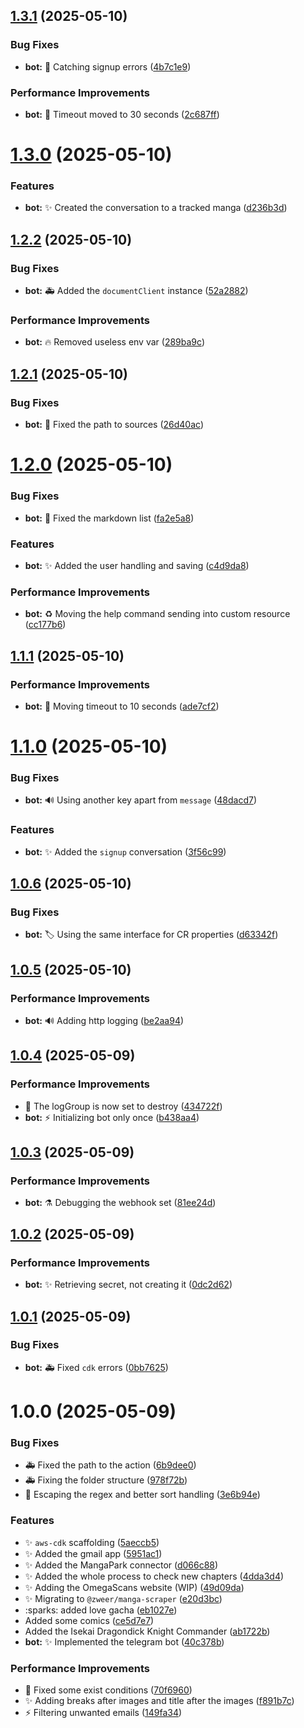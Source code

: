 ## [1.3.1](https://github.com/Zweer/manga-mailer/compare/v1.3.0...v1.3.1) (2025-05-10)


### Bug Fixes

* **bot:** :goal_net: Catching signup errors ([4b7c1e9](https://github.com/Zweer/manga-mailer/commit/4b7c1e92f1448c4d4b645dcae3ecba20d9bd65a0))


### Performance Improvements

* **bot:** :wrench: Timeout moved to 30 seconds ([2c687ff](https://github.com/Zweer/manga-mailer/commit/2c687ff01da04f901331e480669bfa5a4aca70cd))

# [1.3.0](https://github.com/Zweer/manga-mailer/compare/v1.2.2...v1.3.0) (2025-05-10)


### Features

* **bot:** :sparkles: Created the conversation to a tracked manga ([d236b3d](https://github.com/Zweer/manga-mailer/commit/d236b3d7420dad5289923a7fd7a491ce18e47ab4))

## [1.2.2](https://github.com/Zweer/manga-mailer/compare/v1.2.1...v1.2.2) (2025-05-10)


### Bug Fixes

* **bot:** :ambulance: Added the `documentClient` instance ([52a2882](https://github.com/Zweer/manga-mailer/commit/52a2882f784b6f7c9f874ca233821662b8f6b0da))


### Performance Improvements

* **bot:** :fire: Removed useless env var ([289ba9c](https://github.com/Zweer/manga-mailer/commit/289ba9cbc0687ab9ce79ab1d9c406776c3a5c619))

## [1.2.1](https://github.com/Zweer/manga-mailer/compare/v1.2.0...v1.2.1) (2025-05-10)


### Bug Fixes

* **bot:** :truck: Fixed the path to sources ([26d40ac](https://github.com/Zweer/manga-mailer/commit/26d40aca0bb2e48e5f37dabb0771d2d1b60878e9))

# [1.2.0](https://github.com/Zweer/manga-mailer/compare/v1.1.1...v1.2.0) (2025-05-10)


### Bug Fixes

* **bot:** :bug: Fixed the markdown list ([fa2e5a8](https://github.com/Zweer/manga-mailer/commit/fa2e5a8ab34674a1af5c4fffdd4fe040e190c948))


### Features

* **bot:** :sparkles: Added the user handling and saving ([c4d9da8](https://github.com/Zweer/manga-mailer/commit/c4d9da8ca87fbd7a4914a7cf20a9988c9a529953))


### Performance Improvements

* **bot:** :recycle: Moving the help command sending into custom resource ([cc177b6](https://github.com/Zweer/manga-mailer/commit/cc177b635220c9ff73c79d9395261fe6b4216ed2))

## [1.1.1](https://github.com/Zweer/manga-mailer/compare/v1.1.0...v1.1.1) (2025-05-10)


### Performance Improvements

* **bot:** :wrench: Moving timeout to 10 seconds ([ade7cf2](https://github.com/Zweer/manga-mailer/commit/ade7cf27f1a65dd6e18e0e2220cd5894db4fb8a4))

# [1.1.0](https://github.com/Zweer/manga-mailer/compare/v1.0.6...v1.1.0) (2025-05-10)


### Bug Fixes

* **bot:** :loud_sound: Using another key apart from `message` ([48dacd7](https://github.com/Zweer/manga-mailer/commit/48dacd72aaa6e3418d04cd081ac60815464a0823))


### Features

* **bot:** :sparkles: Added the `signup` conversation ([3f56c99](https://github.com/Zweer/manga-mailer/commit/3f56c9966a234b1aa61387a49e24ddb5381f342b))

## [1.0.6](https://github.com/Zweer/manga-mailer/compare/v1.0.5...v1.0.6) (2025-05-10)


### Bug Fixes

* **bot:** :label: Using the same interface for CR properties ([d63342f](https://github.com/Zweer/manga-mailer/commit/d63342fdead4e174513fd02849c744be7c7567e3))

## [1.0.5](https://github.com/Zweer/manga-mailer/compare/v1.0.4...v1.0.5) (2025-05-10)


### Performance Improvements

* **bot:** :loud_sound: Adding http logging ([be2aa94](https://github.com/Zweer/manga-mailer/commit/be2aa9447d6e85b897cf176272fe63aeb11d6b37))

## [1.0.4](https://github.com/Zweer/manga-mailer/compare/v1.0.3...v1.0.4) (2025-05-09)


### Performance Improvements

* :wrench: The logGroup is now set to destroy ([434722f](https://github.com/Zweer/manga-mailer/commit/434722f064d33119da697880d9ddde15db49687f))
* **bot:** :zap: Initializing bot only once ([b438aa4](https://github.com/Zweer/manga-mailer/commit/b438aa45a7cf622367bb3572dba900f5dc37f659))

## [1.0.3](https://github.com/Zweer/manga-mailer/compare/v1.0.2...v1.0.3) (2025-05-09)


### Performance Improvements

* **bot:** :alembic: Debugging the webhook set ([81ee24d](https://github.com/Zweer/manga-mailer/commit/81ee24d0b19ce7c49ead5c7b863a282d1ca761bf))

## [1.0.2](https://github.com/Zweer/manga-mailer/compare/v1.0.1...v1.0.2) (2025-05-09)


### Performance Improvements

* **bot:** :sparkles: Retrieving secret, not creating it ([0dc2d62](https://github.com/Zweer/manga-mailer/commit/0dc2d6237cce68a4d2e7774a6d3c95cddaabab0a))

## [1.0.1](https://github.com/Zweer/manga-mailer/compare/v1.0.0...v1.0.1) (2025-05-09)


### Bug Fixes

* **bot:** :ambulance: Fixed `cdk` errors ([0bb7625](https://github.com/Zweer/manga-mailer/commit/0bb7625a5752abee16f633a8573bafcb90bd87da))

# 1.0.0 (2025-05-09)


### Bug Fixes

* :ambulance: Fixed the path to the action ([6b9dee0](https://github.com/Zweer/manga-mailer/commit/6b9dee0e506cf50597735ccffb68ba79904f91c9))
* :ambulance: Fixing the folder structure ([978f72b](https://github.com/Zweer/manga-mailer/commit/978f72b30b79be218054712d2355dc65c79b236f))
* :bug: Escaping the regex and better sort handling ([3e6b94e](https://github.com/Zweer/manga-mailer/commit/3e6b94eb4bbb3e9bb22c719a500c98071de48e8e))


### Features

* :sparkles: `aws-cdk` scaffolding ([5aeccb5](https://github.com/Zweer/manga-mailer/commit/5aeccb5ecb5fa651fb2d427ca6a14d4cc6582fa9))
* :sparkles: Added the gmail app ([5951ac1](https://github.com/Zweer/manga-mailer/commit/5951ac1866be9c6a88818c70d21d91e9a73a0496))
* :sparkles: Added the MangaPark connector ([d066c88](https://github.com/Zweer/manga-mailer/commit/d066c88872fe3f77e0f07c59c7d43e5da103d435))
* :sparkles: Added the whole process to check new chapters ([4dda3d4](https://github.com/Zweer/manga-mailer/commit/4dda3d4a985e6206e40a1d96c28131d4faecb7d9))
* :sparkles: Adding the OmegaScans website (WIP) ([49d09da](https://github.com/Zweer/manga-mailer/commit/49d09da87fd27ede771e7d6ea2d084c3d736fbad))
* :sparkles: Migrating to `@zweer/manga-scraper` ([e20d3bc](https://github.com/Zweer/manga-mailer/commit/e20d3bc9ba49bb98772f634ca0a790ea2993bb96))
* :sparks: added love gacha ([eb1027e](https://github.com/Zweer/manga-mailer/commit/eb1027e2c9412e6e32e0caf6e6b811b864082a87))
* Added some comics ([ce5d7e7](https://github.com/Zweer/manga-mailer/commit/ce5d7e7c74a366617e7204dae857ad0879b8a233))
* Added the Isekai Dragondick Knight Commander ([ab1722b](https://github.com/Zweer/manga-mailer/commit/ab1722b6d32480762e34a6dfa71b66bb6b511007))
* **bot:** :sparkles: Implemented the telegram bot ([40c378b](https://github.com/Zweer/manga-mailer/commit/40c378b350cf5d3d2cc1b419525bc878ef0ae807))


### Performance Improvements

* :bug: Fixed some exist conditions ([70f6960](https://github.com/Zweer/manga-mailer/commit/70f6960d048d8532c278a7ee8cfed75ca7204bb5))
* :sparkles: Adding breaks after images and title after the images ([f891b7c](https://github.com/Zweer/manga-mailer/commit/f891b7cf3ba4c260bf42b2434de45f62fe3e6c8d))
* :zap: Filtering unwanted emails ([149fa34](https://github.com/Zweer/manga-mailer/commit/149fa340e64e3d87bd5e0ab043c399cfca84876c))
